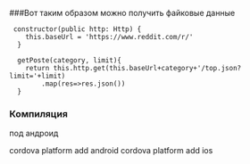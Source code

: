 ###Вот таким образом можно получить файковые данные 
     
     constructor(public http: Http) {
        this.baseUrl = 'https://www.reddit.com/r/'
      }
    
      getPoste(category, limit){
        return this.http.get(this.baseUrl+category+'/top.json?limit='+limit)
            .map(res=>res.json())
      }

### Компиляция

под андроид

cordova platform add android
cordova platform add ios